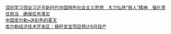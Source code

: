   
[深刻学习领会习近平新时代中国特色社会主义思想　大力弘扬“铁人”精神　强化责任担当　确保任务落实](http://www.dianyue.me/archives/570/swk0upp3jz7drgyg/)  
[中国库尔勒•迷彩色的夏天](http://www.dianyue.me/archives/094/os78hgiua5h23m0s/)  
[库尔勒经济技术开发区：棉秆变宝项目预计9月投产](http://www.dianyue.me/archives/023/2157elb5t9oznwsw/)